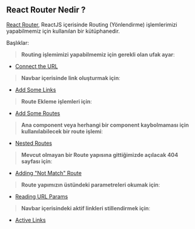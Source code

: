 ## React Router Nedir ?

[React Router](https://reactrouter.com/), ReactJS içerisinde Routing (Yönlendirme) işlemlerimizi yapabilmemiz için kullanılan bir kütüphanedir.

Başlıklar:
> **Routing işlemimizi yapabilmemiz için gerekli olan ufak ayar**:
- [Connect the URL](https://reactrouter.com/docs/en/v6/getting-started/tutorial#connect-the-url)
> **Navbar içerisinde link oluşturmak için**:
- [Add Some Links](https://reactrouter.com/docs/en/v6/getting-started/tutorial#add-some-links)
> **Route Ekleme işlemleri için**:
- [Add Some Routes](https://reactrouter.com/docs/en/v6/getting-started/tutorial#add-some-routes)
> **Ana component veya herhangi bir component kaybolmaması için kullanılabilecek bir route işlemi**:
- [Nested Routes](https://reactrouter.com/docs/en/v6/getting-started/tutorial#nested-routes)
> **Mevcut olmayan bir Route yapısına gittiğimizde açılacak 404 sayfası için**:
- [Adding "Not Match" Route](https://reactrouter.com/docs/en/v6/getting-started/tutorial#adding-a-no-match-route)
> **Route yapımızın üstündeki parametreleri okumak için**:
- [Reading URL Params](https://reactrouter.com/docs/en/v6/getting-started/tutorial#reading-url-params)
> **Navbar içerisindeki aktif linkleri stillendirmek için**:
- [Active Links](https://reactrouter.com/docs/en/v6/getting-started/tutorial#active-links)
